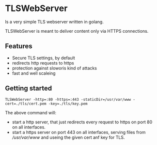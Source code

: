 # TLSWebServer

Is a very simple TLS webserver written in golang.

TLSWebServer is meant to deliver content only via HTTPS connections.

## Features

- Secure TLS settings, by default
- redirects http requests to https
- protection against sloworis kind of attacks
- fast and well scaleing

## Getting started

```TLSWebServer -http=:80 -https=:443 -staticDir=/usr/var/www -cert=./tls/cert.pem -key=./tls/key.pem```

The above command will: 
- start a http server, that just redirects every request to https on port 80 on all interfaces.
- start a https server on port 443 on all interfaces, serving files from _/usr/var/www_ and 
  useing the given cert anf key for TLS.



